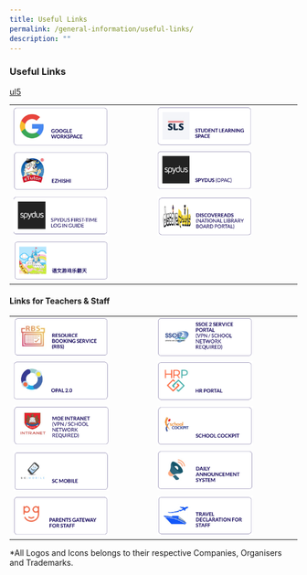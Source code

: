 ```yaml
---
title: Useful Links
permalink: /general-information/useful-links/
description: ""
---
```

### Useful Links

[ul5](/files/SPYDUS-OPAC.pdf)

|  	|  	|
|---	|---	|
| <a href="https://workspace.google.com/dashboard"><img style="width:70%" src="/images/ul1.png"></a> 	| <a href="http://learning.moe.edu.sg/"><img style="width:70%" src="/images/ul2.png"></a> 	|
| <a href="https://www.ezhishi.net/Contents/index.html"><img style="width:70%" src="/images/ul3.png"></a> 	|  <a href="https://schoolibrary.moe.edu.sg/standrewsjunior/cgi-bin/spydus.exe/MSGTRN/WPAC/HOME"><img style="width:70%" src="/images/ul4.png"></a>	|
| <a href="web pdf"><img style="width:70%" src="/images/ul5.png"></a> 	| <a href="http://www.nlb.gov.sg/discovereads/"><img style="width:70%" src="/images/ul6.png"></a> 	|
| <a href="http://game.iflashbook.com/"><img style="width:70%" src="/images/ul7.png"></a> 	|  	|

#### Links for Teachers & Staff

|  	|  	|
|---	|---	|
| <a href="https://rbs.avero-tech.com/"><img style="width:70%" src="/images/ul8.png"></a> 	| <a href="http://ssoe2.moe.edu.sg/"><img style="width:70%" src="/images/ul9.png"></a> 	|
|  <a href="https://idm.opal2.moe.edu.sg/"><img style="width:70%" src="/images/ul10.png"></a>	| <a href="https://www.hrp.gov.sg/"><img style="width:70%" src="/images/ul11.png"></a> 	|
|  <a href="https://intranet.moe.gov.sg/Pages/Home.aspx"><img style="width:70%" src="/images/ul12.png"></a>	|  <a href="https://schoolcockpit.moe.gov.sg/"><img style="width:70%" src="/images/ul13.png"></a>	|
|  <a href="http://scmobile.moe.edu.sg/"><img style="width:70%" src="/images/ul14.png"></a>	| <a href="https://docs.google.com/forms/d/e/1FAIpQLSdggtjDq0Z17swmffW2j_pV3tq0sQ60XP46u0eTKdIoOmz91A/viewform"><img style="width:70%" src="/images/ul15.png"></a> 	|
| <a href="https://pg.moe.edu.sg/"><img style="width:70%" src="/images/ul16.png"></a> 	|  <a href="https://form.gov.sg/5e5ef203abf64900113e705b"><img style="width:70%" src="/images/ul17.png"></a>	|

\*All Logos and Icons belongs to their respective Companies, Organisers and Trademarks.